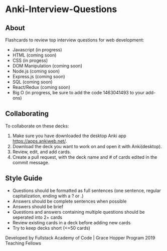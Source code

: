 # Anki-Interview-Questions

## About

Flashcards to review top interview questions for web development:

- Javascript (in progress)
- HTML (coming soon)
- CSS (in progess)
- DOM Manipulation (coming soon)
- Node.js (coming soon)
- Express.js (coming soon)
- SQL (coming soon)
- React/Redux (coming soon)
- Big O (in progress, be sure to add the code 1463041493 to your add-ons)

## Collaborating

To collaborate on these decks:

1. Make sure you have downloaded the desktop Anki app https://apps.ankiweb.net/.
2. Download the deck you want to work on and open it with Anki(desktop).
3. Review, edit, and add cards.
4. Create a pull request, with the deck name and # of cards edited in the commit message.

## Style Guide
- Questions should be formatted as full sentences (one sentence, regular capitalization, ending with a ? or .)
- Answers should be complete sentences when possible
- Answers should be brief
- Questions and answers containing multiple questions should be seperated into 2+ cards
- Review existing cards in a deck before adding new cards
- Try to keep decks short (<=50 cards)

Developed by Fullstack Academy of Code | Grace Hopper Program 2019 Teaching Fellows
